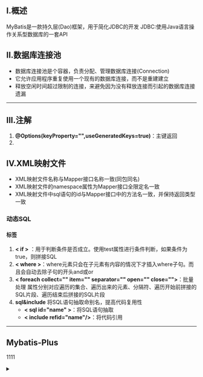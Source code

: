 ## I.概述
MyBatis是一款持久层(Dao)框架，用于简化JDBC的开发
JDBC:使用Java语言操作关系型数据库的一套API

## II.数据库连接池
- 数据库连接池是个容器，负责分配、管理数据库连接(Connection)
- 它允许应用程序重复使用一个现有的数据库连接，而不是重建建立
- 释放空闲时间超过限制的连接，来避免因为没有释放连接而引起的数据库连接遗漏
---

## III.注解
1. **@Options(keyProperty="",useGeneratedKeys=true)**：主键返回
2. 

## IV.XML映射文件
- XML映射文件名称与Mapper接口名称一致(同包同名)
- XML映射文件的namespace属性为Mapper接口全限定名一致
- XML映射文件中sql语句的id与Mapper接口中的方法名一致，并保持返回类型一致

### 动态SQL

#### 标签
1. **< if >** ：用于判断条件是否成立。使用test属性进行条件判断，如果条件为true，则拼接SQL
2. **< where >**：where元素只会在子元素有内容的情况下才插入where子句。而且会自动去除子句的开头and或or
3. **< foreach collect="" item="" separator="" open="" close="">**：批量处理 
   属性分别对应遍历的集合、遍历出来的元素、分隔符、遍历开始前拼接的SQL片段、遍历结束后拼接的SQL片段
4. **sql&include**
   将SQL语句抽取命别名，提高代码复用性
   - **< sql id="name" >**：将SQL语句抽取
   - **< include refid="name"/>**：将代码引用

---

## Mybatis-Plus
1111
<details>
<summary> </summary>

内置Mapper、通用Service，封装了`单表`大部分CRUD操作

 **依赖**
需注意mp依赖中自带mybatis依赖，重复导入若版本不同会爆红
```java
<dependency>
   <groupId>com.baomidou</groupId>
   <artifactId>mybatis-plus</artifactId>
   <version>3.5.3.2</version>
</dependency>
<dependency>
   <groupId>com.baomidou</groupId>
   <artifactId>mybatis-plus-boot-starter</artifactId>
   <version>3.5.3.2</version>
</dependency>

```

**入门**
- 对于Mapper接口只需继承BaseMapper<User>,之后直接调用封装的CRUD操作
  - [CRUD接口](https://baomidou.com/pages/49cc81/)
- 对于条件查询，利用Wrapper条件构造器
  - [条件构造器](https://baomidou.com/pages/10c804/#alleq)
- 

**快速链接**
1. 
2. [注解](https://baomidou.com/pages/223848/#tablename)


</detils>


